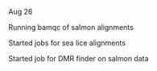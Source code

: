 Aug 26

Running bamqc of salmon alignments

Started jobs for sea lice alignments

Started job for DMR finder on salmon data

